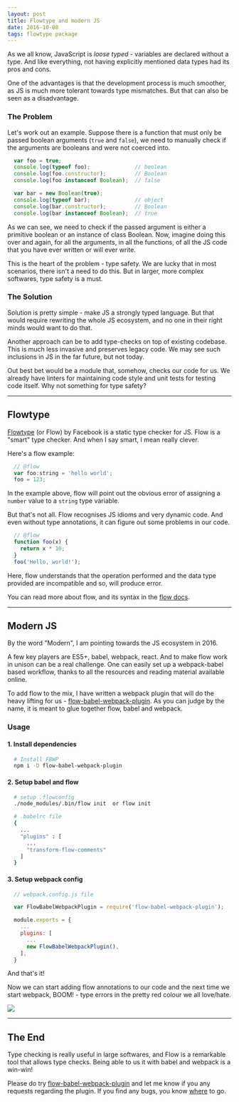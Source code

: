 ```yaml
---
layout: post
title: Flowtype and modern JS
date: 2016-10-08
tags: flowtype package
---
```


As we all know, JavaScript is *loose typed* - variables are declared without a type.
And like everything, not having explicitly mentioned data types had its pros and cons.

One of the advantages is that the development process is much smoother, as JS is much more tolerant towards type mismatches.
But that can also be seen as a disadvantage.

<!-- preview -->

### The Problem

Let's work out an example.
Suppose there is a function that must only be passed boolean arguments (`true` and `false`), we need to manually check if the arguments are booleans and were not coerced into.

```js
  var foo = true;
  console.log(typeof foo);              // boolean
  console.log(foo.constructor);         // Boolean
  console.log(foo instanceof Boolean);  // false

  var bar = new Boolean(true);
  console.log(typeof bar);              // object
  console.log(bar.constructor);         // Boolean
  console.log(bar instanceof Boolean);  // true
```

As we can see, we need to check if the passed argument is either a primitive boolean or an instance of class Boolean.
Now, imagine doing this over and again, for all the arguments, in all the functions, of all the JS code that you have ever written or will ever write.

This is the heart of the problem - type safety.
We are lucky that in most scenarios, there isn't a need to do this.
But in larger, more complex softwares, type safety is a must.

### The Solution

Solution is pretty simple - make JS a strongly typed language.
But that would require rewriting the whole JS ecosystem, and no one in their right minds would want to do that.

Another approach can be to add type-checks on top of existing codebase.
This is much less invasive and preserves legacy code.
We may see such inclusions in JS in the far future, but not today.

Out best bet would be a module that, somehow, checks our code for us.
We already have linters for maintaining code style and unit tests for testing code itself.
Why not something for type safety?

---

## Flowtype

[Flowtype] (or Flow) by Facebook is a static type checker for JS.
Flow is a "smart" type checker.
And when I say smart, I mean really clever.

Here's a flow example:

```js
  // @flow
  var foo:string = 'hello world';
  foo = 123;
```

In the example above, flow will point out the obvious error of assigning a `number` value to a `string` type variable.

But that's not all.
Flow recognises JS idioms and very dynamic code.
And even without type annotations, it can figure out some problems in our code.

```js
  // @flow
  function foo(x) {
    return x * 10;
  }
  foo('Hello, world!');
```

Here, flow understands that the operation performed and the data type provided are incompatible and so, will produce error.

You can read more about flow, and its syntax in the [flow docs].

---

## Modern JS

By the word "Modern", I am pointing towards the JS ecosystem in 2016.

A few key players are ES5+, babel, webpack, react.
And to make flow work in unison can be a real challenge.
One can easily set up a webpack-babel based workflow, thanks to all the resources and reading material available online.

To add flow to the mix, I have written a webpack plugin that will do the heavy lifting for us - [flow-babel-webpack-plugin].
As you can judge by the name, it is meant to glue together flow, babel and webpack.

### Usage

#### 1. Install dependencies

```sh
  # Install FBWP
  npm i -D flow-babel-webpack-plugin
```

#### 2. Setup babel and flow
```sh
  # setup .flowconfig
  ./node_modules/.bin/flow init  or flow init

  # .babelrc file
  {
    ...
    "plugins" : [
      ...
      "transform-flow-comments"
    ]
  }
```

#### 3. Setup webpack config

```js
  // webpack.config.js file

  var FlowBabelWebpackPlugin = require('flow-babel-webpack-plugin');

  module.exports = {
    ...
    plugins: [
      ...
      new FlowBabelWebpackPlugin(),
    ],
  }
```

And that's it!

Now we can start adding flow annotations to our code and the next time we start webpack, BOOM! - type errors in the pretty red colour we all love/hate.

![]({{site.baseurl}}/img/demo.png)

---

## The End

Type checking is really useful in large softwares, and Flow is a remarkable tool that allows type checks.
Being able to us it with babel and webpack is a win-win!

Please do try [flow-babel-webpack-plugin] and let me know if you any requests regarding the plugin.
If you find any bugs, you know [where][issues] to go.

[Flowtype]: https://flowtype.org
[flow docs]: https://flowtype.org/docs
[flow-babel-webpack-plugin]: https://github.com/zhirzh/flow-babel-webpack-plugin
[issues]: https://github.com/zhirzh/flow-babel-webpack-plugin/issues
